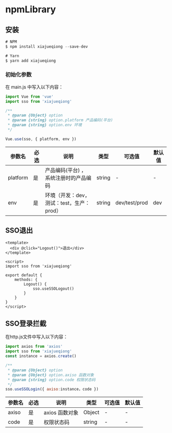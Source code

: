 # npmLibrary

## 安装

```js
# NPM
$ npm install xiajueqiong --save-dev

# Yarn
$ yarn add xiajueqiong
```

### 初始化参数

在 main.js 中写入以下内容：

```js
import Vue from 'vue'
import sso from 'xiajueqiong'

/**
 * @param {Object} option
 * @param {string} option.platform 产品编码(平台)
 * @param {string} option.env 环境
 */

Vue.use(sso, { platform, env })
```

| 参数名   | 必选 | 说明                                      | 类型   | 可选值        | 默认值 |
| -------- | ---- | ----------------------------------------- | ------ | ------------- | ------ |
| platform | 是   | 产品编码(平台) ，系统注册时的产品编码     | string | -             | -      |
| env      | 是   | 环境（开发：dev，测试：test，生产：prod） | string | dev/test/prod | dev    |

## SSO退出

```vue
<template>
  <div @click="Logout()">退出</div>
</template>

<script>
import sso from 'xiajueqiong'

export default {
    methods: {
        Logout() {
            sso.useSSOLogout()
        }
    }
}
</script>

```

## SSO登录拦截

在http.js文件中写入以下内容：

```js
import axios from 'axios'
import sso from 'xiajueqiong'
const instance = axios.create()

/**
 * @param {Object} option
 * @param {Object} option.axiso 函数对象
 * @param {string} option.code 权限状态码
 */
sso.useSSOLogin({ axiso:instance，code })
```

| 参数名 | 必选 | 说明           | 类型   | 可选值 | 默认值 |
| ------ | ---- | -------------- | ------ | ------ | ------ |
| axiso  | 是   | axios 函数对象 | Object | -      | -      |
| code   | 是   | 权限状态码     | string | -      | -      |
